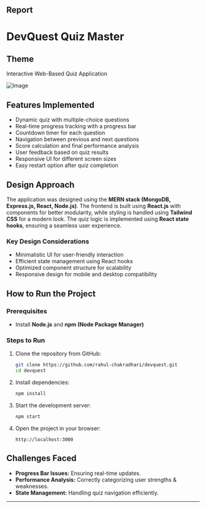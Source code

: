 ## Report 
# DevQuest Quiz Master

## Theme
Interactive Web-Based Quiz Application

![Image](https://github.com/user-attachments/assets/b52eff32-c7f1-4618-a509-231956e25a8a)

## Features Implemented
- Dynamic quiz with multiple-choice questions
- Real-time progress tracking with a progress bar
- Countdown timer for each question
- Navigation between previous and next questions
- Score calculation and final performance analysis
- User feedback based on quiz results
- Responsive UI for different screen sizes
- Easy restart option after quiz completion

## Design Approach
The application was designed using the **MERN stack (MongoDB, Express.js, React, Node.js)**. The frontend is built using **React.js** with components for better modularity, while styling is handled using **Tailwind CSS** for a modern look. The quiz logic is implemented using **React state hooks**, ensuring a seamless user experience.

### Key Design Considerations
- Minimalistic UI for user-friendly interaction
- Efficient state management using React hooks
- Optimized component structure for scalability
- Responsive design for mobile and desktop compatibility

## How to Run the Project

### Prerequisites
- Install **Node.js** and **npm (Node Package Manager)**

### Steps to Run
1. Clone the repository from GitHub:
   ```sh
   git clone https://github.com/rahul-chakradhari/devquest.git
   cd devquest
   ```
2. Install dependencies:
   ```sh
   npm install
   ```
3. Start the development server:
   ```sh
   npm start
   ```
4. Open the project in your browser:
   ```
   http://localhost:3000
   ```

## Challenges Faced
- **Progress Bar Issues:** Ensuring real-time updates.
- **Performance Analysis:** Correctly categorizing user strengths & weaknesses.
- **State Management:** Handling quiz navigation efficiently.

---
